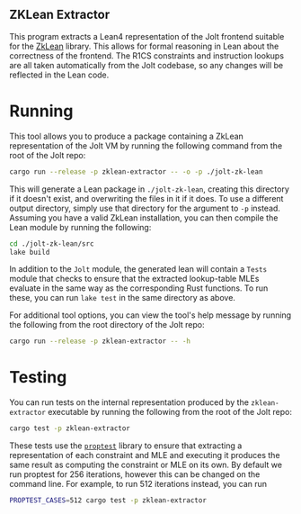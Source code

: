 ZKLean Extractor
----------------

This program extracts a Lean4 representation of the Jolt frontend suitable for the [ZkLean](https://github.com/GaloisInc/zk-lean) library. This allows for formal reasoning in Lean about the correctness of the frontend. The R1CS constraints and instruction lookups are all taken automatically from the Jolt codebase, so any changes will be reflected in the Lean code.

Running
=======

This tool allows you to produce a package containing a ZkLean representation of the Jolt VM by running the following command from the root of the Jolt repo:
```sh
cargo run --release -p zklean-extractor -- -o -p ./jolt-zk-lean
```
This will generate a Lean package in `./jolt-zk-lean`, creating this directory if it doesn't exist, and overwriting the files in it if it does. To use a different output directory, simply use that directory for the argument to `-p` instead. Assuming you have a valid ZkLean installation, you can then compile the Lean module by running the following:
```sh
cd ./jolt-zk-lean/src
lake build
```
In addition to the `Jolt` module, the generated lean will contain a `Tests` module that checks to ensure that the extracted lookup-table MLEs evaluate in the same way as the corresponding Rust functions. To run these, you can run `lake test` in the same directory as above.

For additional tool options, you can view the tool's help message by running the following from the root directory of the Jolt repo:
```sh
cargo run --release -p zklean-extractor -- -h
```

Testing
=======

You can run tests on the internal representation produced by the `zklean-extractor` executable by running the following from the root of the Jolt repo:
```sh
cargo test -p zklean-extractor
```

These tests use the [`proptest`](https://docs.rs/proptest/latest/proptest/index.html) library to ensure that extracting a representation of each constraint and MLE and executing it produces the same result as computing the constraint or MLE on its own. By default we run proptest for 256 iterations, however this can be changed on the command line. For example, to run 512 iterations instead, you can run
```sh
PROPTEST_CASES=512 cargo test -p zklean-extractor
```
